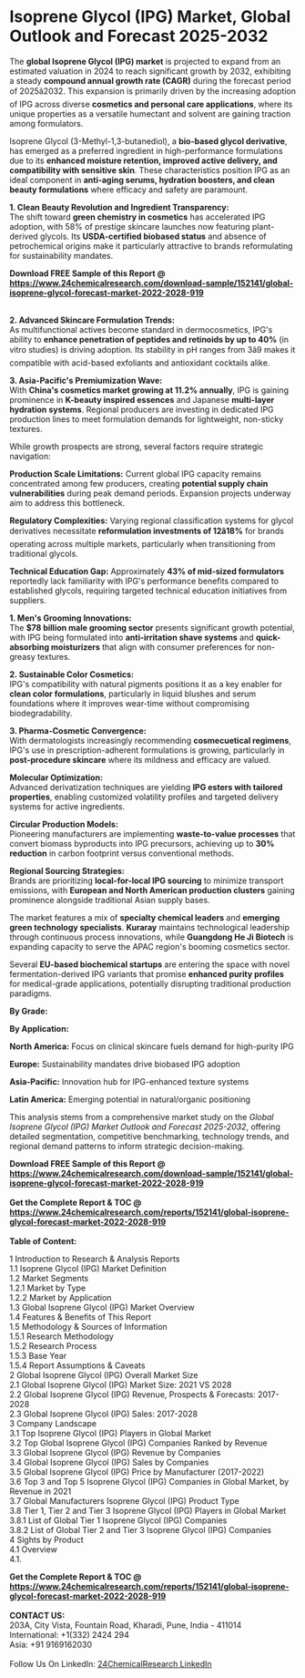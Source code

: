 <h1>Isoprene Glycol (IPG) Market, Global Outlook and Forecast 2025-2032</h1><p>The <strong>global Isoprene Glycol (IPG) market</strong> is projected to expand from an estimated valuation in 2024 to reach significant growth by 2032, exhibiting a steady <strong>compound annual growth rate (CAGR)</strong> during the forecast period of 2025â2032. This expansion is primarily driven by the increasing adoption of IPG across diverse <strong>cosmetics and personal care applications</strong>, where its unique properties as a versatile humectant and solvent are gaining traction among formulators.</p><p>Isoprene Glycol (3-Methyl-1,3-butanediol), a <strong>bio-based glycol derivative</strong>, has emerged as a preferred ingredient in high-performance formulations due to its <strong>enhanced moisture retention, improved active delivery, and compatibility with sensitive skin</strong>. These characteristics position IPG as an ideal component in <strong>anti-aging serums, hydration boosters, and clean beauty formulations</strong> where efficacy and safety are paramount.</p><p><strong>1. Clean Beauty Revolution and Ingredient Transparency:</strong><br>
The shift toward <strong>green chemistry in cosmetics</strong> has accelerated IPG adoption, with 58% of prestige skincare launches now featuring plant-derived glycols. Its <strong>USDA-certified biobased status</strong> and absence of petrochemical origins make it particularly attractive to brands reformulating for sustainability mandates.</p><div><b>Download FREE Sample of this Report @ 
            <a href="https://www.24chemicalresearch.com/download-sample/152141/global-isoprene-glycol-forecast-market-2022-2028-919">
            https://www.24chemicalresearch.com/download-sample/152141/global-isoprene-glycol-forecast-market-2022-2028-919</a></b></div><br><p><strong>2. Advanced Skincare Formulation Trends:</strong><br>
As multifunctional actives become standard in dermocosmetics, IPG's ability to <strong>enhance penetration of peptides and retinoids by up to 40%</strong> (in vitro studies) is driving adoption. Its stability in pH ranges from 3â9 makes it compatible with acid-based exfoliants and antioxidant cocktails alike.</p><p><strong>3. Asia-Pacific's Premiumization Wave:</strong><br>
With <strong>China's cosmetics market growing at 11.2% annually</strong>, IPG is gaining prominence in <strong>K-beauty inspired essences</strong> and Japanese <strong>multi-layer hydration systems</strong>. Regional producers are investing in dedicated IPG production lines to meet formulation demands for lightweight, non-sticky textures.</p><p>While growth prospects are strong, several factors require strategic navigation:</p><p><strong>Production Scale Limitations:</strong> Current global IPG capacity remains concentrated among few producers, creating <strong>potential supply chain vulnerabilities</strong> during peak demand periods. Expansion projects underway aim to address this bottleneck.</p><p><strong>Regulatory Complexities:</strong> Varying regional classification systems for glycol derivatives necessitate <strong>reformulation investments of 12â18%</strong> for brands operating across multiple markets, particularly when transitioning from traditional glycols.</p><p><strong>Technical Education Gap:</strong> Approximately <strong>43% of mid-sized formulators</strong> reportedly lack familiarity with IPG's performance benefits compared to established glycols, requiring targeted technical education initiatives from suppliers.</p><p><strong>1. Men's Grooming Innovations:</strong><br>
The <strong>$78 billion male grooming sector</strong> presents significant growth potential, with IPG being formulated into <strong>anti-irritation shave systems</strong> and <strong>quick-absorbing moisturizers</strong> that align with consumer preferences for non-greasy textures.</p><p><strong>2. Sustainable Color Cosmetics:</strong><br>
IPG's compatibility with natural pigments positions it as a key enabler for <strong>clean color formulations</strong>, particularly in liquid blushes and serum foundations where it improves wear-time without compromising biodegradability.</p><p><strong>3. Pharma-Cosmetic Convergence:</strong><br>
With dermatologists increasingly recommending <strong>cosmecuetical regimens</strong>, IPG's use in prescription-adherent formulations is growing, particularly in <strong>post-procedure skincare</strong> where its mildness and efficacy are valued.</p><p><strong>Molecular Optimization:</strong><br>
	Advanced derivatization techniques are yielding <strong>IPG esters with tailored properties</strong>, enabling customized volatility profiles and targeted delivery systems for active ingredients.</p><p><strong>Circular Production Models:</strong><br>
	Pioneering manufacturers are implementing <strong>waste-to-value processes</strong> that convert biomass byproducts into IPG precursors, achieving up to <strong>30% reduction</strong> in carbon footprint versus conventional methods.</p><p><strong>Regional Sourcing Strategies:</strong><br>
	Brands are prioritizing <strong>local-for-local IPG sourcing</strong> to minimize transport emissions, with <strong>European and North American production clusters</strong> gaining prominence alongside traditional Asian supply bases.</p><p>The market features a mix of <strong>specialty chemical leaders</strong> and <strong>emerging green technology specialists</strong>. <strong>Kuraray</strong> maintains technological leadership through continuous process innovations, while <strong>Guangdong He Ji Biotech</strong> is expanding capacity to serve the APAC region's booming cosmetics sector.</p><p>Several <strong>EU-based biochemical startups</strong> are entering the space with novel fermentation-derived IPG variants that promise <strong>enhanced purity profiles</strong> for medical-grade applications, potentially disrupting traditional production paradigms.</p><p><strong>By Grade:</strong></p><p><strong>By Application:</strong></p><p><strong>North America:</strong> Focus on clinical skincare fuels demand for high-purity IPG</p><p><strong>Europe:</strong> Sustainability mandates drive biobased IPG adoption</p><p><strong>Asia-Pacific:</strong> Innovation hub for IPG-enhanced texture systems</p><p><strong>Latin America:</strong> Emerging potential in natural/organic positioning</p><p>This analysis stems from a comprehensive market study on the <em>Global Isoprene Glycol (IPG) Market Outlook and Forecast 2025-2032</em>, offering detailed segmentation, competitive benchmarking, technology trends, and regional demand patterns to inform strategic decision-making.</p><div><b>Download FREE Sample of this Report @ 
            <a href="https://www.24chemicalresearch.com/download-sample/152141/global-isoprene-glycol-forecast-market-2022-2028-919">
            https://www.24chemicalresearch.com/download-sample/152141/global-isoprene-glycol-forecast-market-2022-2028-919</a></b></div><br><div><b>Get the Complete Report & TOC @ 
            <a href="https://www.24chemicalresearch.com/reports/152141/global-isoprene-glycol-forecast-market-2022-2028-919">
            https://www.24chemicalresearch.com/reports/152141/global-isoprene-glycol-forecast-market-2022-2028-919</a></b></div><br>
            <b>Table of Content:</b><p>1 Introduction to Research & Analysis Reports<br />
    1.1 Isoprene Glycol (IPG) Market Definition<br />
    1.2 Market Segments<br />
        1.2.1 Market by Type<br />
        1.2.2 Market by Application<br />
    1.3 Global Isoprene Glycol (IPG) Market Overview<br />
    1.4 Features & Benefits of This Report<br />
    1.5 Methodology & Sources of Information<br />
        1.5.1 Research Methodology<br />
        1.5.2 Research Process<br />
        1.5.3 Base Year<br />
        1.5.4 Report Assumptions & Caveats<br />
2 Global Isoprene Glycol (IPG) Overall Market Size<br />
    2.1 Global Isoprene Glycol (IPG) Market Size: 2021 VS 2028<br />
    2.2 Global Isoprene Glycol (IPG) Revenue, Prospects & Forecasts: 2017-2028<br />
    2.3 Global Isoprene Glycol (IPG) Sales: 2017-2028<br />
3 Company Landscape<br />
    3.1 Top Isoprene Glycol (IPG) Players in Global Market<br />
    3.2 Top Global Isoprene Glycol (IPG) Companies Ranked by Revenue<br />
    3.3 Global Isoprene Glycol (IPG) Revenue by Companies<br />
    3.4 Global Isoprene Glycol (IPG) Sales by Companies<br />
    3.5 Global Isoprene Glycol (IPG) Price by Manufacturer (2017-2022)<br />
    3.6 Top 3 and Top 5 Isoprene Glycol (IPG) Companies in Global Market, by Revenue in 2021<br />
    3.7 Global Manufacturers Isoprene Glycol (IPG) Product Type<br />
    3.8 Tier 1, Tier 2 and Tier 3 Isoprene Glycol (IPG) Players in Global Market<br />
        3.8.1 List of Global Tier 1 Isoprene Glycol (IPG) Companies<br />
        3.8.2 List of Global Tier 2 and Tier 3 Isoprene Glycol (IPG) Companies<br />
4 Sights by Product<br />
    4.1 Overview<br />
        4.1.</p><div><b>Get the Complete Report & TOC @ 
            <a href="https://www.24chemicalresearch.com/reports/152141/global-isoprene-glycol-forecast-market-2022-2028-919">
            https://www.24chemicalresearch.com/reports/152141/global-isoprene-glycol-forecast-market-2022-2028-919</a></b></div><br><b>CONTACT US:</b><br>
            203A, City Vista, Fountain Road, Kharadi, Pune, India - 411014<br>
            International: +1(332) 2424 294<br>
            Asia: +91 9169162030 <br><br>
            Follow Us On LinkedIn: <a href="https://www.linkedin.com/company/24chemicalresearch/">24ChemicalResearch LinkedIn</a>